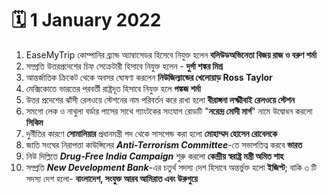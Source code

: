 # 🗓 1 January 2022

1. EaseMyTrip কোম্পানির ব্র্যান্ড অ্যাম্বাসেডর হিসেবে নিযুক্ত হলেন **বলিউডঅভিনেতা বিজয় রাজ ও বরুণ শৰ্মা**
2. সম্প্রতি উত্তরপ্রদেশের চিফ সেক্রেটারী হিসাবে নিযুক্ত হলেন - **দুর্গা শঙ্কর মিশ্র**
3. আন্তর্জাতিক ক্রিকেট থেকে অবসর ঘােষণা করলেন **নিউজিল্যান্ডের খেলােয়াড় Ross Taylor**
4. মেক্সিকোতে ভারতের পরবর্তী রাষ্ট্রদূত হিসাবে নিযুক্ত হলে **পঙ্কজ শর্মা**
5. উত্তর প্রদেশের ঝাঁসী রেলওয়ে স্টেশনের নাম পরিবর্তন করে রাখা হলাে **বীরাঙ্গনা লক্ষ্মীবাই রেলওয়ে স্টেশন**
6. সমগাে লেক ও নাথুলা বর্ডার পাসের সাথে গ্যাংটকের সংযােগ রােডটি "**নরেন্দ্র মােদী মার্গ**" নামে উদ্বোধন করলাে **সিকিম**
7. দুর্নীতির কারণে **সােমালিয়ার** প্রধানমন্ত্রী পদ থেকে সাসপেন্ড করা হলাে **মােহাম্মদ হােসেন রােবেলকে**
8. জাতি সংঘের নিরাপত্তা কাউন্সিলের _**Anti-Terrorism Committee**_-তে সভাপতিত্ব করবে **ভারত**
9. নিউ দিল্লিতে _**Drug-Free India Campaign**_ শুরু করলাে **কেন্দ্রীয় স্বরাষ্ট্র মন্ত্রী অমিত শাহ**
10. সম্প্রতি _**New Development Bank**_-এর চতুর্থ সদস্য দেশ হিসাবে অন্তর্ভুক্ত হলাে **ইজিপ্ট**; বাকি ৩ টি সদস্য দেশ হলাে- **বাংলাদেশ, সংযুক্ত আরব আমিরাত এবং উরুগুয়ে**
